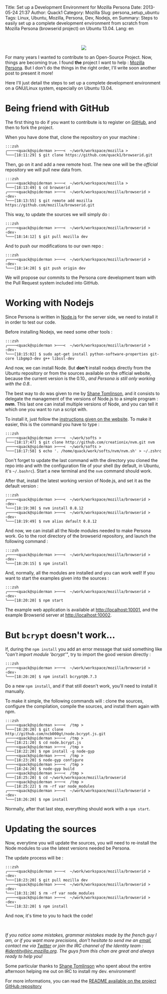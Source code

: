 Title: Set up a Development Environment for Mozilla Persona
Date: 2013-05-24 21:37
Author: Quack1
Category: Mozilla
Slug: persona_setup_ubuntu
Tags: Linux, Ubuntu, Mozilla, Persona, Dev, Nodejs, en
Summary: Steps to easily set up a complete development environment from scratch from Mozilla Persona (browserid project) on Ubuntu 13.04.
Lang: en

&nbsp;
<div align=center><img src="static/upload/persona.png" align=center /></div>

For many years I wanted to contribute to an Open-Source Project. Now, things are becoming true. I found **the** project I want to help : [Mozilla Persona](https://login.persona.org/about "Mozilla Persona About Page"). But I don't do the things in the right order, I'll write soon another post to present it more!

Here I'll just detail the steps to set up a complete development environment on a GNU/Linux system, especially on Ubuntu 13.04.

# Being friend with GitHub

The first thing to do if you want to contribute is to register on [GitHub](https://github.com "Github.com"), and then to fork the project.

When you have done that, clone the repository on your machine : 

	:::zsh
	╭────<quack@spiderman >───<  ~/work/workspace/mozilla >
	╰───[18:11:29] $ git clone https://github.com/quack1/browserid.git

Then, go on it and add a new remote host. The new one will be the _official_ repository we will pull new data from.

	:::zsh
	╭────<quack@spiderman >───<  ~/work/workspace/mozilla >
	╰───[18:13:49] $ cd browserid 
	╭────<quack@spiderman >───<  ~/work/workspace/mozilla/browserid >  ‹dev› 
	╰───[18:13:55] $ git remote add mozilla https://github.com/mozilla/browserid.git

This way, to update the sources we will simply do :

	:::zsh
	╭────<quack@spiderman >───<  ~/work/workspace/mozilla/browserid >  ‹dev› 
	╰───[18:14:12] $ git pull mozilla dev

And to push our modifications to our own repo : 

	:::zsh
	╭────<quack@spiderman >───<  ~/work/workspace/mozilla/browserid >  ‹dev› 
	╰───[18:14:20] $ git push origin dev

We will propose our commits to the Persona core development team with the Pull Request system included into GitHub.

# Working with Nodejs

Since Persona is written in [Node.js](http://nodejs.org/ "Node.js Website") for the server side, we need to install it in order to test our code.

Before installing Nodejs, we need some other tools : 

	:::zsh
	╭────<quack@spiderman >───<  ~/work/workspace/mozilla/browserid >  ‹dev› 
	╰───[18:15:02] $ sudo apt-get install python-software-properties git-core libgmp3-dev g++ libssl-dev

And now, we can install Node. But **don't** install nodejs directly from the Ubuntu repository or from the sources available on the official website, because the current version is the 0.10.*, and Persona is still only working with the 0.8.*.

The best way to do was given to me by [Shane Tomlinson](https://twitter.com/Shane_Tomlinson "Shane Tomlinson Twitter Page"), and it consists to delegate the management of the versions of Node.js to a simple program : **nvm**. This last one can install multiple versions of Node, and you can tell it which one you want to run a script with.

To install it, just follow the [instructions given on the website](https://github.com/creationix/nvm/). To make it easier, this is the command you have to type : 

	:::zsh
	╭────<quack@spiderman >───<  ~/work/softs > 
	╰───[18:17:47] $ git clone http://github.com/creationix/nvm.git nvm
	╭────<quack@spiderman >───<  ~/work/softs > 
	╰───[18:17:58] $ echo '. /home/quack/work/softs/nvm/nvm.sh' > ~/.zshrc

Don't forget to update the last command with the directory you cloned the repo into and with the configuration file of your shell (by default, in Ubuntu, it's `~/.bashrc`). Start a new terminal and the `nvm` command should work.

After that, install the latest working version of Node.js, and set it as the default version : 

	:::zsh
	╭────<quack@spiderman >───<  ~/work/workspace/mozilla/browserid >  ‹dev› 
	╰───[18:19:30] $ nvm install 0.8.12
	╭────<quack@spiderman >───<  ~/work/workspace/mozilla/browserid >  ‹dev› 
	╰───[18:19:49] $ nvm alias default 0.8.12

And now, we can install all the Node modules needed to make Persona work. Go to the root directory of the browserid repository, and launch the following command :

	:::zsh
	╭────<quack@spiderman >───<  ~/work/workspace/mozilla/browserid >  ‹dev› 
	╰───[18:20:15] $ npm install

And, normally, all the modules are installed and you can work well! If you want to start the examples given into the sources : 

	:::zsh
	╭────<quack@spiderman >───<  ~/work/workspace/mozilla/browserid >  ‹dev› 
	╰───[18:20:20] $ npm start

The example web application is available at [http://localhost:10001](http://localhost:10001), and the example Browserid server at [http://localhost:10002](http://localhost:10002).

# But `bcrypt` doesn't work...

If, during the `npm install` you add an error message that said something like _"can't import module 'bcrypt'"_, try to import the good version directly : 

	:::zsh
	╭────<quack@spiderman >───<  ~/work/workspace/mozilla/browserid >  ‹dev› 
	╰───[18:20:20] $ npm install bcrypt@0.7.3

Do a new `npm install`, and if that still doesn't work, you'll need to install it manually.

To make it simple, the following commands will : clone the sources, configure the compilation, compile the sources, and install them again with npm.

	:::zsh
	╭────<quack@spiderman >───<  /tmp > 
	╰───[18:20:20] $ git clone http://github.com/ncb000gt/node.bcrypt.js.git
	╭────<quack@spiderman >───<  /tmp > 
	╰───[18:21:20] $ cd node.bcrypt.js
	╭────<quack@spiderman >───<  /tmp > 
	╰───[18:22:20] $ npm install -g node-gyp
	╭────<quack@spiderman >───<  /tmp > 
	╰───[18:23:20] $ node-gyp configure
	╭────<quack@spiderman >───<  /tmp > 
	╰───[18:24:20] $ node-gyp build
	╭────<quack@spiderman >───<  /tmp > 
	╰───[18:25:20] $ cd ~/work/workspace/mozilla/browserid
	╭────<quack@spiderman >───<  /tmp > 
	╰───[18:25:22] $ rm -rf var node_modules
	╭────<quack@spiderman >───<  ~/work/workspace/mozilla/browserid >  ‹dev› 
	╰───[18:26:20] $ npm install

Normally, after that last step, everything should work with a `npm start`.

# Updating the sources

Now, everytime you will update the sources, you will need to re-install the Node modules to use the latest versions needed be Persona.

The update process will be :

	:::zsh
	╭────<quack@spiderman >───<  ~/work/workspace/mozilla/browserid >  ‹dev›  
	╰───[18:23:20] $ git pull mozilla dev
	╭────<quack@spiderman >───<  ~/work/workspace/mozilla/browserid >  ‹dev›  
	╰───[18:31:20] $ rm -rf var node_modules
	╭────<quack@spiderman >───<  ~/work/workspace/mozilla/browserid >  ‹dev› 
	╰───[18:32:20] $ npm install

And now, it's time to you to hack the code!

&nbsp;

_If you notice some mistakes, grammar mistakes made by the french guy I am, or if you want more precisions, don't hesitate to send me an [email](quack1blog@gmail.com), contact me via [Twitter](http://twitter.com/_Quack1) or join the IRC channel of the Identity team : [#identity@irc.mozilla.org](irc://irc.mozilla.org/identity). The guys from this chan are great and always ready to help you!_

Some particular thanks to [Shane Tomlinson](https://shanetomlinson.com/ "Shane Tomlinson Personal Website") who spent about the entire afternoon helping me out on IRC to install my dev. environment!

For more informations, you can read the [README available on the project GitHub repository](https://github.com/mozilla/browserid/blob/dev/README.md)